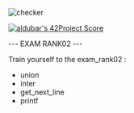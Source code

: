 ![checker](https://github.com/busshi/exam_rank02/actions/workflows/checker.yml/badge.svg)

[![aldubar's 42Project Score](https://badge42.herokuapp.com/api/project/aldubar/exam_rank02)](https://github.com/JaeSeoKim/badge42)


--- EXAM RANK02 ---

Train yourself to the exam_rank02 :
- union
- inter
- get_next_line
- printf

